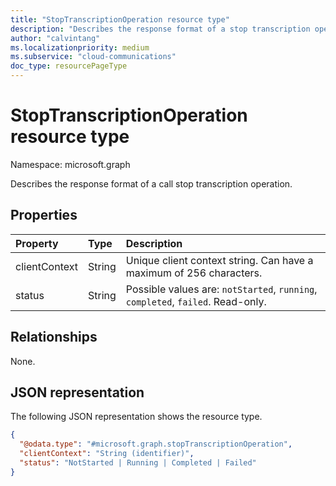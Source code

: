 ```yaml
--- 
title: "StopTranscriptionOperation resource type"
description: "Describes the response format of a stop transcription operation."
author: "calvintang"
ms.localizationpriority: medium
ms.subservice: "cloud-communications"
doc_type: resourcePageType
---
```


# StopTranscriptionOperation resource type

Namespace: microsoft.graph

Describes the response format of a call stop transcription operation.

## Properties

| Property                       | Type                        | Description                                                                                                                                       |
| :----------------------------- | :---------------------------| :-------------------------------------------------------------------------------------------------------------------------------------------------|
| clientContext                  | String                      | Unique client context string. Can have a maximum of 256 characters.                                                                               |
| status                         | String                      | Possible values are: `notStarted`, `running`, `completed`, `failed`. Read-only.                                                 |

## Relationships
None.

## JSON representation

The following JSON representation shows the resource type.

<!-- {
  "blockType": "resource",
  "optionalProperties": [

  ],
  "@odata.type": "microsoft.graph.stopTranscriptionOperation"
}-->
```json
{
  "@odata.type": "#microsoft.graph.stopTranscriptionOperation",
  "clientContext": "String (identifier)",
  "status": "NotStarted | Running | Completed | Failed"
}
```

<!-- uuid: 8fcb5dbc-d5aa-4681-8e31-b001d5168d79
2024-11-12 14:57:30 UTC -->
<!-- {
  "type": "#page.annotation",
  "description": "stopTranscriptionOperation resource",
  "keywords": "",
  "section": "documentation",
  "tocPath": ""
}-->


